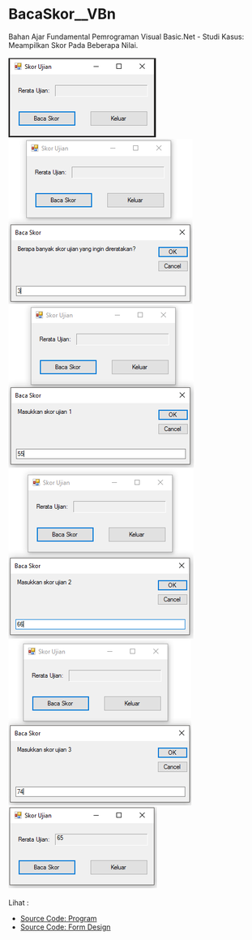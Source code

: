 # BacaSkor__VBn
Bahan Ajar Fundamental Pemrograman Visual Basic.Net - Studi Kasus: Meampilkan Skor Pada Beberapa Nilai.<br><br>
<img src="https://github.com/RizkyKhapidsyah/BacaSkor__VBn/blob/master/Baca%20Skor/Result/001.PNG">
<img src="https://github.com/RizkyKhapidsyah/BacaSkor__VBn/blob/master/Baca%20Skor/Result/002.PNG">
<img src="https://github.com/RizkyKhapidsyah/BacaSkor__VBn/blob/master/Baca%20Skor/Result/003.PNG">
<img src="https://github.com/RizkyKhapidsyah/BacaSkor__VBn/blob/master/Baca%20Skor/Result/004.PNG">
<img src="https://github.com/RizkyKhapidsyah/BacaSkor__VBn/blob/master/Baca%20Skor/Result/005.PNG">
<img src="https://github.com/RizkyKhapidsyah/BacaSkor__VBn/blob/master/Baca%20Skor/Result/006.PNG"><br><br>
Lihat : <br>
- <a href="https://github.com/RizkyKhapidsyah/BacaSkor__VBn/blob/master/Baca%20Skor/Form1.vb">Source Code: Program</a><br>
- <a href="https://github.com/RizkyKhapidsyah/BacaSkor__VBn/blob/master/Baca%20Skor/Form1.Designer.vb">Source Code: Form Design</a>

